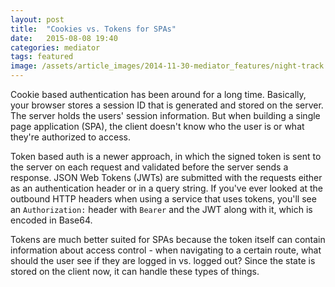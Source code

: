 ```yaml
---
layout: post
title:  "Cookies vs. Tokens for SPAs"
date:   2015-08-08 19:40
categories: mediator
tags: featured
image: /assets/article_images/2014-11-30-mediator_features/night-track.JPG
---
```


Cookie based authentication has been around for a long time. Basically, your browser stores a session ID that is generated and stored on the server. The server holds the users' session information. But when building a single page application (SPA), the client doesn't know who the user is or what they're authorized to access.

Token based auth is a newer approach, in which the signed token is sent to the server on each request and validated before the server sends a response. JSON Web Tokens (JWTs) are submitted with the requests either as an authentication header or in a query string. If you've ever looked at the outbound HTTP headers when using a service that uses tokens, you'll see an `Authorization:` header with `Bearer` and the JWT along with it, which is encoded in Base64.

Tokens are much better suited for SPAs because the token itself can contain information about access control - when navigating to a certain route, what should the user see if they are logged in vs. logged out? Since the state is stored on the client now, it can handle these types of things.